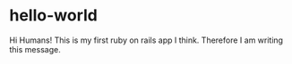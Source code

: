 # hello-world

Hi Humans!
This is my first ruby on rails app I think. Therefore I am writing this message.
